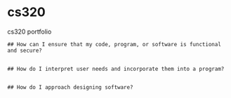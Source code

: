 # cs320
cs320 portfolio


    ## How can I ensure that my code, program, or software is functional and secure?
    
    
    ## How do I interpret user needs and incorporate them into a program?
    
    
    ## How do I approach designing software?

